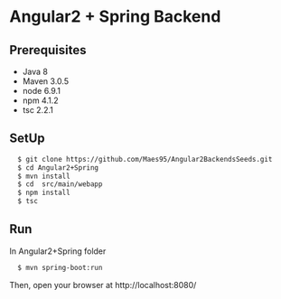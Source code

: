 # Angular2 + Spring Backend

## Prerequisites

* Java 8
* Maven 3.0.5
* node 6.9.1
* npm 4.1.2
* tsc 2.2.1

## SetUp

```sh
  $ git clone https://github.com/Maes95/Angular2BackendsSeeds.git
  $ cd Angular2+Spring
  $ mvn install
  $ cd  src/main/webapp
  $ npm install
  $ tsc
```

## Run
In Angular2+Spring folder

```sh
  $ mvn spring-boot:run
```

Then, open your browser at http://localhost:8080/
